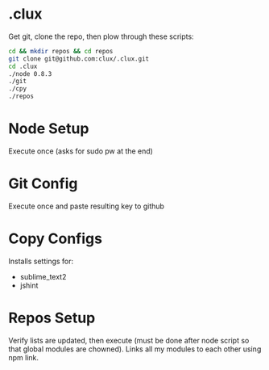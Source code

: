 # .clux
Get git, clone the repo, then plow through these scripts:

````bash
cd && mkdir repos && cd repos
git clone git@github.com:clux/.clux.git
cd .clux
./node 0.8.3
./git
./cpy
./repos
````

# Node Setup
Execute once (asks for sudo pw at the end)

# Git Config
Execute once and paste resulting key to github

# Copy Configs
Installs settings for:

- sublime_text2
- jshint

# Repos Setup
Verify lists are updated, then execute (must be done after node script so that global modules are chowned). Links all my modules to each other using npm link.

